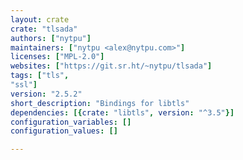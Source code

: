 ```yaml
---
layout: crate
crate: "tlsada"
authors: ["nytpu"]
maintainers: ["nytpu <alex@nytpu.com>"]
licenses: ["MPL-2.0"]
websites: ["https://git.sr.ht/~nytpu/tlsada"]
tags: ["tls",
"ssl"]
version: "2.5.2"
short_description: "Bindings for libtls"
dependencies: [{crate: "libtls", version: "^3.5"}]
configuration_variables: []
configuration_values: []

---
```



